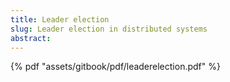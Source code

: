 ```yaml
---
title: Leader election
slug: Leader election in distributed systems
abstract: 
---
```


{% pdf "assets/gitbook/pdf/leaderelection.pdf" %}